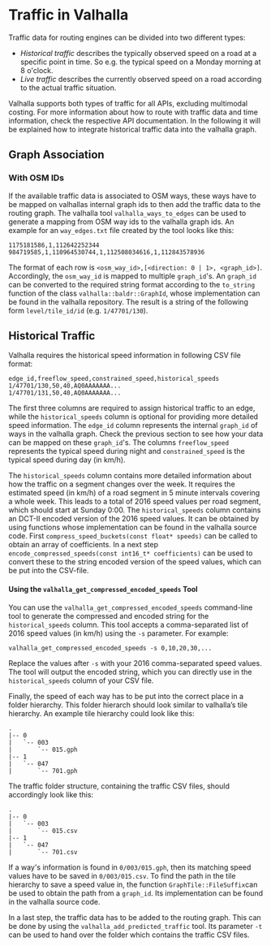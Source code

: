 # Traffic in Valhalla

Traffic data for routing engines can be divided into two different types:

- *Historical traffic* describes the typically observed speed on a road at a specific point in time. So e.g. the typical speed on a Monday morning at 8 o'clock.
- *Live traffic* describes the currently observed speed on a road according to the actual traffic situation.

Valhalla supports both types of traffic for all APIs, excluding multimodal costing. For more information about how to route with traffic data and time information, check the respective API documentation. In the following it will be explained how to integrate historical traffic data into the valhalla graph.

## Graph Association

### With OSM IDs

If the available traffic data is associated to OSM ways, these ways have to be mapped on valhallas internal graph ids to then add the traffic data to the routing graph. The valhalla tool `valhalla_ways_to_edges` can be used to generate a mapping from OSM way ids to the valhalla graph ids. An example for an `way_edges.txt` file created by the tool looks like this:
```
1175181586,1,112642252344
984719585,1,110964530744,1,112508034616,1,112843578936
```
The format of each row is `<osm_way_id>,[<direction: 0 | 1>, <graph_id>]`. Accordingly, the `osm_way_id` is mapped to multiple `graph_id`'s. An `graph_id` can be converted to the required string format according to the `to_string` function of the class `valhalla::baldr::GraphId`, whose implementation can be found in the valhalla repository. The result is a string of the following form `level/tile_id/id` (e.g. `1/47701/130`).

## Historical Traffic

Valhalla requires the historical speed information in following CSV file format:

```
edge_id,freeflow_speed,constrained_speed,historical_speeds
1/47701/130,50,40,AQ0AAAAAAA...
1/47701/131,50,40,AQ0AAAAAAA...
```

The first three columns are required to assign historical traffic to an edge, while the `historical_speeds` column is optional for providing more detailed speed information. The `edge_id` column represents the internal `graph_id` of ways in the valhalla graph. Check the previous section to see how your data can be mapped on these `graph_id`'s. The columns `freeflow_speed` represents the typical speed during night and `constrained_speed` is the typical speed during day (in km/h). 

The `historical_speeds` column contains more detailed information about how the traffic on a segment changes over the week. It requires the estimated speed (in km/h) of a road segment in 5 minute intervals covering a whole week. This leads to a total of 2016 speed values per road segment, which should start at Sunday 0:00. The `historical_speeds` column contains an DCT-II encoded version of the 2016 speed values. It can be obtained by using functions whose implementation can be found in the valhalla source code. First `compress_speed_buckets(const float* speeds)` can be called to obtain an array of coefficients. In a next step `encode_compressed_speeds(const int16_t* coefficients)` can be used to convert these to the string encoded version of the speed values, which can be put into the CSV-file.


#### Using the `valhalla_get_compressed_encoded_speeds` Tool

You can use the `valhalla_get_compressed_encoded_speeds` command-line tool to generate the compressed and encoded string for the `historical_speeds` column. This tool accepts a comma-separated list of 2016 speed values (in km/h) using the `-s` parameter. For example:

```
valhalla_get_compressed_encoded_speeds -s 0,10,20,30,...
```

Replace the values after `-s` with your 2016 comma-separated speed values. The tool will output the encoded string, which you can directly use in the `historical_speeds` column of your CSV file.

Finally, the speed of each way has to be put into the correct place in a folder hierarchy. This folder hierarch should look similar to valhalla’s tile hierarchy. An example tile hierarchy could look like this:
```
.
|-- 0
|   `-- 003
|       `-- 015.gph
|-- 1
|   `-- 047
|       `-- 701.gph
```

The traffic folder structure, containing the traffic CSV files, should accordingly look like this:
```
.
|-- 0
|   `-- 003
|       `-- 015.csv
|-- 1
|   `-- 047
|       `-- 701.csv
```

If a way's information is found in `0/003/015.gph`, then its matching speed values have to be saved in `0/003/015.csv`. To find the path in the tile hierarchy to save a speed value in, the function `GraphTile::FileSuffix`can be used to obtain the path from a `graph_id`. Its implementation can be found in the valhalla source code.

In a last step, the traffic data has to be added to the routing graph. This can be done by using the `valhalla_add_predicted_traffic` tool. Its parameter `-t` can be used to hand over the folder which contains the traffic CSV files.